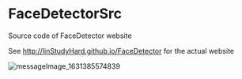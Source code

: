 # FaceDetectorSrc
Source code of FaceDetector website

See http://linStudyHard.github.io/FaceDetector for the actual website

![messageImage_1631385574839](https://user-images.githubusercontent.com/90490076/132958259-f04482d6-6c2f-4762-b349-51eaba31f130.jpg)

